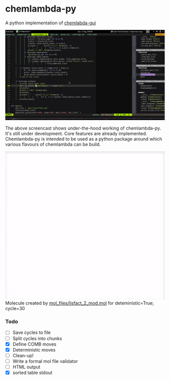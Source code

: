 # chemlambda-py
A python implementation of [chemlabda-gui](https://github.com/chorasimilarity/chemlambda-gui/blob/gh-pages/dynamic/README.md)

![Screencast](out.gif)

The above screencast shows under-the-hood working of chemlambda-py. It's still
under development. Core features are already implemented. Chemlambda-py is 
intended to be used as a python package around which various flavours of chemlambda 
can be build.

![Animation](mol.gif)
Molecule created by [mol_files/lisfact_2_mod.mol](https://raw.githubusercontent.com/4lhc/chemlambda-py/master/mol_files/lisfact_2_mod.html)
for deteministic=True; cycle=30


### Todo
- [ ] Save cycles to file
- [ ] Split cycles into chunks
- [x] Define COMB moves
- [x] Deterministic moves
- [ ] Clean-up!
- [ ] Write a formal mol file validator
- [ ] HTML output
- [x] sorted table stdout
